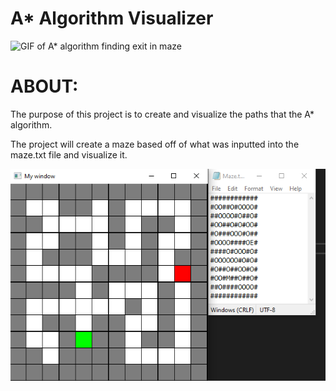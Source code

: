 # A* Algorithm Visualizer

![GIF of A* algorithm finding exit in maze](images/A_Star_Algorithm.png)

# ABOUT:

The purpose of this project is to create and visualize the paths that the A* algorithm.

The project will create a maze based off of what was inputted into the maze.txt file and visualize it.

![txt file creating a maze](images/mazeprogram.png)